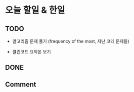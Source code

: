 # 오늘 할일 & 한일

## TODO

- 알고리즘 문제 풀기 (frequency of the most, 지난 코테 문제들)

- 클린코드 요약본 보기

## DONE

## Comment
